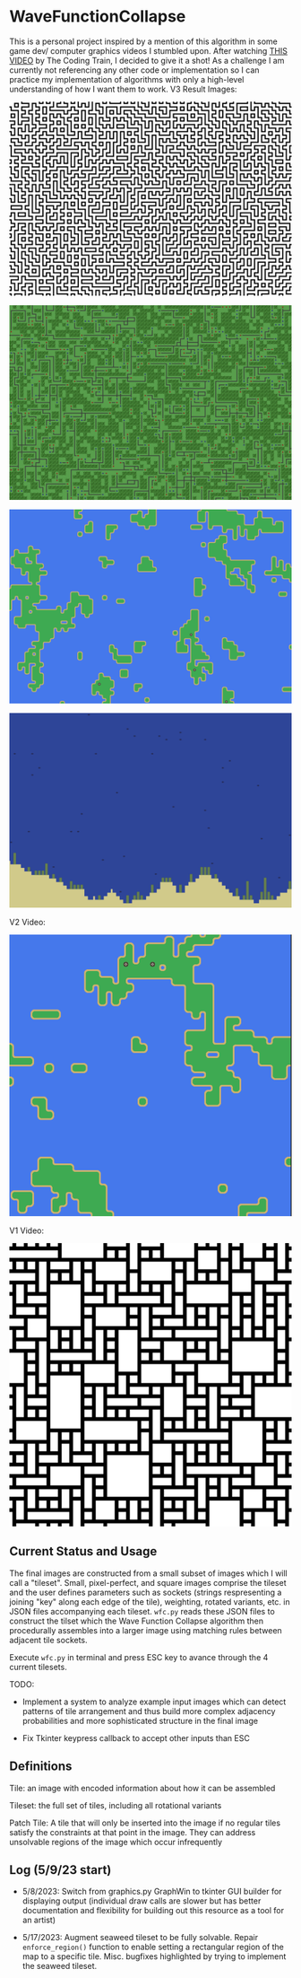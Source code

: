 # WaveFunctionCollapse

This is a personal project inspired by a mention of this algorithm in some game dev/ computer graphics videos I stumbled upon. After watching [THIS VIDEO](https://youtu.be/rI_y2GAlQFM "The Coding Train") by The Coding Train, I decided to give it a shot! As a challenge I am currently not referencing any other code or implementation so I can practice my implementation of algorithms with only a high-level understanding of how I want them to work.
V3 Result Images:

![](smallmap1.png)

![](smallmap2.png)

![](smallmap3.png)

![](smallmap4.png)

V2 Video:

[![V2 Wave Function Collapse](V2.PNG)](https://youtu.be/H58Ugvk9nLc "V2 Wave Function Collapse")

V1 Video:

[![V1 Wave Function Collapse](V1.PNG)](https://youtube.com/shorts/JEJoIFABgiQ "V1 Wave Function Collapse")

## Current Status and Usage
The final images are constructed from a small subset of images which I will call a "tileset". Small, pixel-perfect, and square images comprise the tileset and the user defines parameters such as sockets (strings respresenting a joining "key" along each edge of the tile), weighting, rotated variants, etc. in JSON files accompanying each tileset. `wfc.py` reads these JSON files to construct the tilset which the Wave Function Collapse algorithm then procedurally assembles into a larger image using matching rules between adjacent tile sockets.

Execute `wfc.py` in terminal and press ESC key to avance through the 4 current tilesets.

TODO:

* Implement a system to analyze example input images which can detect patterns of tile arrangement and thus build more complex adjacency probabilities and more sophisticated structure in the final image

* Fix Tkinter keypress callback to accept other inputs than ESC

## Definitions
Tile: an image with encoded information about how it can be assembled

Tileset: the full set of tiles, including all rotational variants

Patch Tile: A tile that will only be inserted into the image if no regular tiles satisfy the constraints at that point in the image. They can address unsolvable regions of the image which occur infrequently

## Log (5/9/23 start)

* 5/8/2023: Switch from graphics.py GraphWin to tkinter GUI builder for displaying output (individual draw calls are slower but has better documentation and flexibility for building out this resource as a tool for an artist)

* 5/17/2023: Augment seaweed tileset to be fully solvable. Repair `enforce_region()` function to enable setting a rectangular region of the map to a specific tile. Misc. bugfixes highlighted by trying to implement the seaweed tileset.



